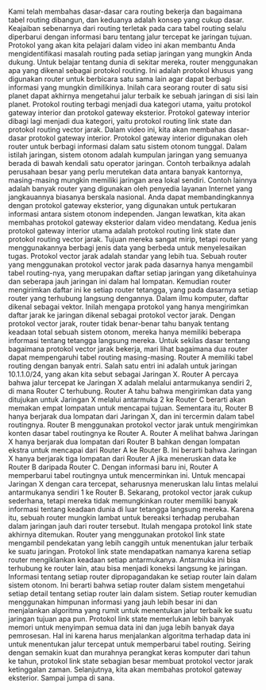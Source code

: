 Kami telah membahas dasar-dasar cara routing bekerja dan bagaimana tabel routing dibangun, dan keduanya adalah konsep yang cukup dasar. Keajaiban sebenarnya dari routing terletak pada cara tabel routing selalu diperbarui dengan informasi baru tentang jalur tercepat ke jaringan tujuan. Protokol yang akan kita pelajari dalam video ini akan membantu Anda mengidentifikasi masalah routing pada setiap jaringan yang mungkin Anda dukung. Untuk belajar tentang dunia di sekitar mereka, router menggunakan apa yang dikenal sebagai protokol routing. Ini adalah protokol khusus yang digunakan router untuk berbicara satu sama lain agar dapat berbagi informasi yang mungkin dimilikinya. Inilah cara seorang router di satu sisi planet dapat akhirnya mengetahui jalur terbaik ke sebuah jaringan di sisi lain planet. Protokol routing terbagi menjadi dua kategori utama, yaitu protokol gateway interior dan protokol gateway eksterior. Protokol gateway interior dibagi lagi menjadi dua kategori, yaitu protokol routing link state dan protokol routing vector jarak. Dalam video ini, kita akan membahas dasar-dasar protokol gateway interior. Protokol gateway interior digunakan oleh router untuk berbagi informasi dalam satu sistem otonom tunggal. Dalam istilah jaringan, sistem otonom adalah kumpulan jaringan yang semuanya berada di bawah kendali satu operator jaringan. Contoh terbaiknya adalah perusahaan besar yang perlu merutekan data antara banyak kantornya, masing-masing mungkin memiliki jaringan area lokal sendiri. Contoh lainnya adalah banyak router yang digunakan oleh penyedia layanan Internet yang jangkauannya biasanya berskala nasional. Anda dapat membandingkannya dengan protokol gateway eksterior, yang digunakan untuk pertukaran informasi antara sistem otonom independen. Jangan lewatkan, kita akan membahas protokol gateway eksterior dalam video mendatang. Kedua jenis protokol gateway interior utama adalah protokol routing link state dan protokol routing vector jarak. Tujuan mereka sangat mirip, tetapi router yang menggunakannya berbagi jenis data yang berbeda untuk menyelesaikan tugas. Protokol vector jarak adalah standar yang lebih tua. Sebuah router yang menggunakan protokol vector jarak pada dasarnya hanya mengambil tabel routing-nya, yang merupakan daftar setiap jaringan yang diketahuinya dan seberapa jauh jaringan ini dalam hal lompatan. Kemudian router mengirimkan daftar ini ke setiap router tetangga, yang pada dasarnya setiap router yang terhubung langsung dengannya. Dalam ilmu komputer, daftar dikenal sebagai vektor. Inilah mengapa protokol yang hanya mengirimkan daftar jarak ke jaringan dikenal sebagai protokol vector jarak. Dengan protokol vector jarak, router tidak benar-benar tahu banyak tentang keadaan total sebuah sistem otonom, mereka hanya memiliki beberapa informasi tentang tetangga langsung mereka. Untuk sekilas dasar tentang bagaimana protokol vector jarak bekerja, mari lihat bagaimana dua router dapat mempengaruhi tabel routing masing-masing. Router A memiliki tabel routing dengan banyak entri. Salah satu entri ini adalah untuk jaringan 10.1.1.0/24, yang akan kita sebut sebagai Jaringan X. Router A percaya bahwa jalur tercepat ke Jaringan X adalah melalui antarmukanya sendiri 2, di mana Router C terhubung. Router A tahu bahwa mengirimkan data yang ditujukan untuk Jaringan X melalui antarmuka 2 ke Router C berarti akan memakan empat lompatan untuk mencapai tujuan. Sementara itu, Router B hanya berjarak dua lompatan dari Jaringan X, dan ini tercermin dalam tabel routingnya. Router B menggunakan protokol vector jarak untuk mengirimkan konten dasar tabel routingnya ke Router A. Router A melihat bahwa Jaringan X hanya berjarak dua lompatan dari Router B bahkan dengan lompatan ekstra untuk mencapai dari Router A ke Router B. Ini berarti bahwa Jaringan X hanya berjarak tiga lompatan dari Router A jika meneruskan data ke Router B daripada Router C. Dengan informasi baru ini, Router A memperbarui tabel routingnya untuk mencerminkan ini. Untuk mencapai Jaringan X dengan cara tercepat, seharusnya meneruskan lalu lintas melalui antarmukanya sendiri 1 ke Router B. Sekarang, protokol vector jarak cukup sederhana, tetapi mereka tidak memungkinkan router memiliki banyak informasi tentang keadaan dunia di luar tetangga langsung mereka. Karena itu, sebuah router mungkin lambat untuk bereaksi terhadap perubahan dalam jaringan jauh dari router tersebut. Itulah mengapa protokol link state akhirnya ditemukan. Router yang menggunakan protokol link state mengambil pendekatan yang lebih canggih untuk menentukan jalur terbaik ke suatu jaringan. Protokol link state mendapatkan namanya karena setiap router mengiklankan keadaan setiap antarmukanya. Antarmuka ini bisa terhubung ke router lain, atau bisa menjadi koneksi langsung ke jaringan. Informasi tentang setiap router dipropagandakan ke setiap router lain dalam sistem otonom. Ini berarti bahwa setiap router dalam sistem mengetahui setiap detail tentang setiap router lain dalam sistem. Setiap router kemudian menggunakan himpunan informasi yang jauh lebih besar ini dan menjalankan algoritma yang rumit untuk menentukan jalur terbaik ke suatu jaringan tujuan apa pun. Protokol link state memerlukan lebih banyak memori untuk menyimpan semua data ini dan juga lebih banyak daya pemrosesan. Hal ini karena harus menjalankan algoritma terhadap data ini untuk menentukan jalur tercepat untuk memperbarui tabel routing. Seiring dengan semakin kuat dan murahnya perangkat keras komputer dari tahun ke tahun, protokol link state sebagian besar membuat protokol vector jarak ketinggalan zaman. Selanjutnya, kita akan membahas protokol gateway eksterior. Sampai jumpa di sana.

